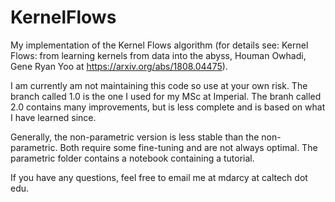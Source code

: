 # KernelFlows

My implementation of the Kernel Flows algorithm (for details see: Kernel Flows: from learning kernels from data into the abyss, Houman Owhadi, Gene Ryan Yoo at https://arxiv.org/abs/1808.04475).

I am currently am not maintaining this code so use at your own risk. The branch called 1.0 is the one I used for my MSc at Imperial. The branh called 2.0 contains many improvements, but is less complete and is based on what I have learned since. 

Generally, the non-parametric version is less stable than the non-parametric. Both require some fine-tuning and are not always optimal. The parametric folder contains a notebook containing a tutorial. 

If you have any questions, feel free to email me at mdarcy at caltech dot edu.
